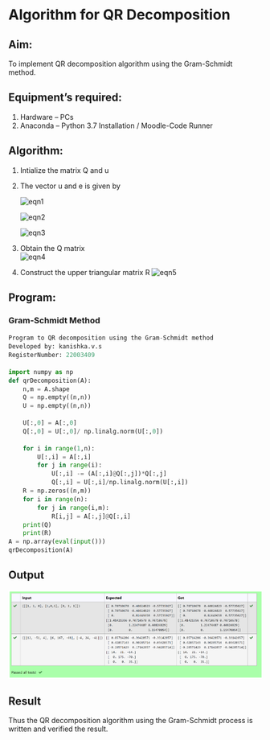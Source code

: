 # Algorithm for QR Decomposition
## Aim:
To implement QR decomposition algorithm using the Gram-Schmidt method.
## Equipment’s required:
1.	Hardware – PCs
2.	Anaconda – Python 3.7 Installation / Moodle-Code Runner
## Algorithm:
1.	Intialize the matrix Q and u
2.	The vector u and e is given by

    ![eqn1](./ex4.jpg)

    ![eqn2](./ex6.jpg)

    ![eqn3](./ex3.jpg)

3.	Obtain the Q matrix   
    ![eqn4](./ex1.jpg)
4.	Construct the upper triangular matrix R
    ![eqn5](./ex2.jpg)



## Program:
### Gram-Schmidt Method
```python
Program to QR decomposition using the Gram-Schmidt method
Developed by: kanishka.v.s
RegisterNumber: 22003409

import numpy as np
def qrDecomposition(A):
    n,m = A.shape
    Q = np.empty((n,n))
    U = np.empty((n,n))
    
    U[:,0] = A[:,0]
    Q[:,0] = U[:,0]/ np.linalg.norm(U[:,0])
    
    for i in range(1,n):
        U[:,i] = A[:,i]
        for j in range(i):
            U[:,i] -= (A[:,i]@Q[:,j])*Q[:,j]
            Q[:,i] = U[:,i]/np.linalg.norm(U[:,i])
    R = np.zeros((n,m))
    for i in range(n):
        for j in range(i,m):
            R[i,j] = A[:,j]@Q[:,i]
    print(Q)
    print(R)
A = np.array(eval(input()))
qrDecomposition(A)

```

## Output
![OUTPUT](/output.png)


## Result
Thus the QR decomposition algorithm using the Gram-Schmidt process is written and verified the result.